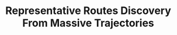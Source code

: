 ---
title: "Representative Routes Discovery From Massive Trajectories"
authors:
- Tingting Wang
- Shixun Huang
- admin
- J. Shane Culpepper
- Reza Arablouei

publication_types: ["1"]
publication: In *ACM International Conference on Knowledge Discovery and Data Mining (KDD)*
publication_short: In *KDD 2022*
publishDate: "2022-05-18"

abstract: 

#tags:
#- Source Themes
featured: true

links:
---
